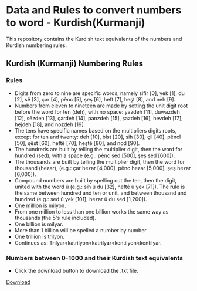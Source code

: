 # Data and Rules to convert numbers to word - Kurdish(Kurmanji)
This repository contains the Kurdish text equivalents of the numbers and Kurdish numbering rules.

## Kurdish (Kurmanji) Numbering Rules
### Rules
- Digits from zero to nine are specific words, namely sifir [0], yek [1], du [2], sê [3], çar [4], pênc [5], şeş [6], heft [7], heşt [8], and neh [9].
- Numbers from eleven to nineteen are made by setting the unit digit root before the word for ten (deh), with no space: yazdeh [11], duwazdeh [12], sêzdeh [13], çardeh [14], panzdeh [15], şazdeh [16], hevdeh [17], hejdeh [18], and nozdeh [19].
- The tens have specific names based on the multipliers digits roots, except for ten and twenty: deh [10], bîst [20], sih [30], çil [40], pêncî [50], şêst [60], heftê [70], heştê [80], and nod [90].
- The hundreds are built by telling the multiplier digit, then the word for hundred (sed), with a space (e.g.: pênc sed [500], şeş sed [600]).
- The thousands are built by telling the multiplier digit, then the word for thousand (hezar),  (e.g.: çar hezar [4,000], pênc hezar [5,000], şeş hezar [6,000]).
- Compound numbers are built by spelling out the ten, then the digit, united with the word û (e.g.: sih û du [32], heftê û yek [71]). The rule is the same between hundred and ten or unit, and between thousand and hundred (e.g.: sed û yek [101], hezar û du sed [1,200]).
-	One million is milyon.
- From one million to less than one billion works the same way as thousands (the 5's rule included).
- One billion is milyar.
- More than 1 billion will be spelled a number by number.
- One trillion is trilyon.
- Continues as: Trilyar<katrilyon<katrilyar<kentilyon<kentilyar.


### Numbers between 0-1000 and their Kurdish text equivalents
- Click the download button to download the .txt file.

[Download](https://github.com/CrowdsourceKurdish/Data-to-convert-numbers-to-text---Kurdish-Kurmanji-/files/10040676/convert.numbers.to.kurdish.text.txt)
